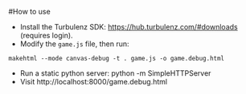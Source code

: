 #How to use

- Install the Turbulenz SDK: https://hub.turbulenz.com/#downloads (requires login).
- Modify the `game.js` file, then run: 
```
makehtml --mode canvas-debug -t . game.js -o game.debug.html
```

- Run a static python server: python -m SimpleHTTPServer
- Visit http://localhost:8000/game.debug.html

